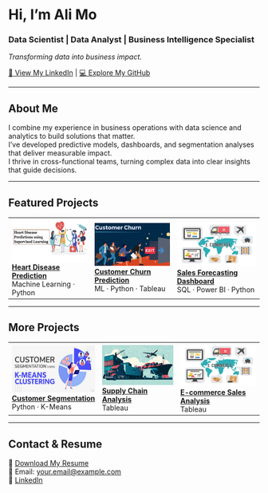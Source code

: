 # Hi, I’m Ali Mo  
### Data Scientist | Data Analyst | Business Intelligence Specialist  
_Transforming data into business impact._

[🔗 View My LinkedIn](https://www.linkedin.com/in/moali/) | [💻 Explore My GitHub](https://github.com/alimo01)

---

## About Me
I combine my experience in business operations with data science and analytics to build solutions that matter.  
I’ve developed predictive models, dashboards, and segmentation analyses that deliver measurable impact.  
I thrive in cross-functional teams, turning complex data into clear insights that guide decisions.

---

## Featured Projects

<table>
  <tr>
    <td>
      <a href="projects/heart-disease-prediction.md">
        <img src="images/Heart.png?raw=true" width="300"/>
        <br><b>Heart Disease Prediction</b>
      </a><br>
      Machine Learning · Python
    </td>
    <td>
      <a href="projects/customer-churn-prediction.md">
        <img src="images/CustomerChurn.png?raw=true" width="300"/>
        <br><b>Customer Churn Prediction</b>
      </a><br>
      ML · Python · Tableau
    </td>
    <td>
      <a href="projects/sales-forecasting.md">
        <img src="images/E-Commerce.png?raw=true" width="300"/>
        <br><b>Sales Forecasting Dashboard</b>
      </a><br>
      SQL · Power BI · Python
    </td>
  </tr>
</table>

---

## More Projects

<table>
  <tr>
    <td>
      <a href="https://github.com/Alimo01/Customer_Segmentation_Model_Using_K-Means_Clustering/">
        <img src="images/CustomerSegmentation.png?raw=true" width="300"/>
        <br><b>Customer Segmentation</b>
      </a><br>
      Python · K-Means
    </td>
    <td>
      <a href="https://public.tableau.com/app/profile/al.mo1021/viz/Book1_16943737685630/Dashboard1/">
        <img src="images/SupplyChainAnalytics.png?raw=true" width="300"/>
        <br><b>Supply Chain Analysis</b>
      </a><br>
      Tableau
    </td>
    <td>
      <a href="https://public.tableau.com/app/profile/al.mo1021/viz/SalesPerformanceDashboard_16939119468420/Dashboard1/">
        <img src="images/E-Commerce.png?raw=true" width="300"/>
        <br><b>E-commerce Sales Analysis</b>
      </a><br>
      Tableau
    </td>
  </tr>
</table>

---

## Contact & Resume
📄 [Download My Resume](path/to/YourResume.pdf)  
📧 Email: your.email@example.com  
🔗 [LinkedIn](https://www.linkedin.com/in/moali/)  
